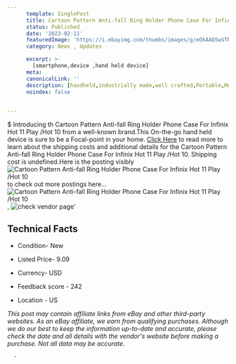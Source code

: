 ```yaml
---
      template: SinglePost
      title: Cartoon Pattern Anti-fall Ring Holder Phone Case For Infinix Hot 11 Play /Hot 10
      status: Published
      date: '2023-02-11'
      featuredImage: 'https://i.ebayimg.com/thumbs/images/g/eOkAAOSwSTRi6hN~/s-l225.jpg'
      category: News , Updates

      excerpt: >-
        [smartphone,device ,hand held device]
      meta:
      canonicalLink: ''
      description: [handheld,industrially made,well crafted,Portable,Mobile,Compact,Convenient,Lightweight,Maneuverable,Man-portable,Miniature,Carriable,Hand-held,Light,Holdable,Transportable,Mobile device,Pocket-sized,On-the-go,Wireless,Cordless,Compact size,Convenient size, smartphone,device ,hand held device]
      noindex: false
      

---
```

$
      Introducing th Cartoon Pattern Anti-fall Ring Holder Phone Case For Infinix Hot 11 Play /Hot 10 from a well-known brand.This On-the-go hand held device is sure to be a Focal-point in your home. [Click Here](https://www.ebay.com/itm/125445858344?hash=item1d3527e428%3Ag%3AeOkAAOSwSTRi6hN%7E&mkevt=1&mkcid=1&mkrid=711-53200-19255-0&campid=%253CePNCampaignId%253E&customid=%253CreferenceId%253E&toolid=10049) to read more to learn about the shipping costs and additional details for the Cartoon Pattern Anti-fall Ring Holder Phone Case For Infinix Hot 11 Play /Hot 10. Shipping cost is undefined.Here is the posting visibly ![Cartoon Pattern Anti-fall Ring Holder Phone Case For Infinix Hot 11 Play /Hot 10](https://i.ebayimg.com/thumbs/images/g/eOkAAOSwSTRi6hN~/s-l225.jpg) to check out more postings here... ![Cartoon Pattern Anti-fall Ring Holder Phone Case For Infinix Hot 11 Play /Hot 10](https://i.ebayimg.com/images/g/eOkAAOSwSTRi6hN~/s-l1200.jpg), ![check vendor page](https://origin-galleryplus.ebayimg.com/ws/web/125445858344_2_0_1/225x225.jpg,https://origin-galleryplus.ebayimg.com/ws/web/125445858344_3_0_1/225x225.jpg)'

      

 ## Technical Facts 



     
      

 - Condition- New 


      

 - Listed Price- 9.09 


      

 - Currency- USD 


      

 - Feedback score - 242 


      

 - Location - US 


      
      

 *_This post may contain affiliate links from eBay and other third-party websites. As an eBay affiliate, we earn from qualifying purchases. Although we do our best to keep the information up-to-date and accurate, please check the date and all details with the vendor's website before making a purchase. Not all data may be accurate._*




      -
